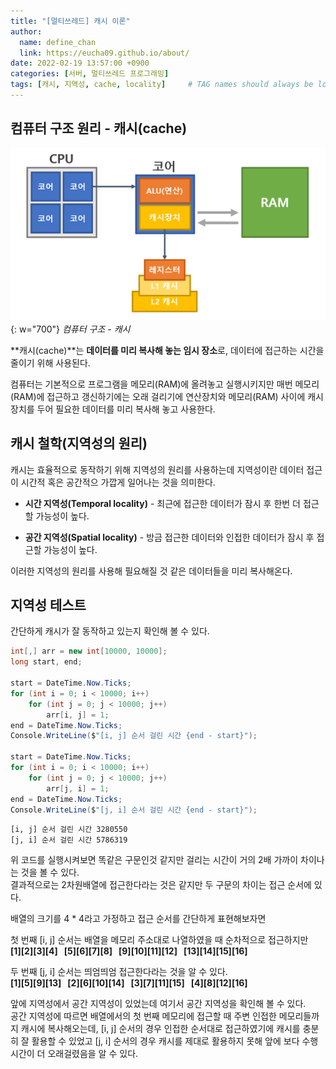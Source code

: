 ```yaml
---
title: "[멀티쓰레드] 캐시 이론"
author:
  name: define_chan
  link: https://eucha09.github.io/about/
date: 2022-02-19 13:57:00 +0900
categories: [서버, 멀티쓰레드 프로그래밍]
tags: [캐시, 지역성, cache, locality]     # TAG names should always be lowercase
---
```


## **컴퓨터 구조 원리 - 캐시(cache)**

![캐시](/assets/img/posts/server/캐시.png){: w="700"}
_컴퓨터 구조 - 캐시_

**캐시(cache)**는 **데이터를 미리 복사해 놓는 임시 장소**로, 데이터에 접근하는 시간을 줄이기 위해 사용된다.   

컴퓨터는 기본적으로 프로그램을 메모리(RAM)에 올려놓고 실행시키지만 매번 메모리(RAM)에 접근하고 갱신하기에는 오래 걸리기에 연산장치와 메모리(RAM) 사이에 캐시장치를 두어 필요한 데이터를 미리 복사해 놓고 사용한다.

## **캐시 철학(지역성의 원리)**

캐시는 효율적으로 동작하기 위해 지역성의 원리를 사용하는데 지역성이란 데이터 접근이 시간적 혹은 공간적으 가깝게 일어나는 것을 의미한다.

* **시간 지역성(Temporal locality)** - 최근에 접근한 데이터가 잠시 후 한번 더 접근할 가능성이 높다.

* **공간 지역성(Spatial locality)** - 방금 접근한 데이터와 인접한 데이터가 잠시 후 접근할 가능성이 높다.

이러한 지역성의 원리를 사용해 필요해질 것 같은 데이터들을 미리 복사해온다.

## **지역성 테스트**

간단하게 캐시가 잘 동작하고 있는지 확인해 볼 수 있다.

```c#
int[,] arr = new int[10000, 10000];
long start, end;

start = DateTime.Now.Ticks;
for (int i = 0; i < 10000; i++)
    for (int j = 0; j < 10000; j++)
        arr[i, j] = 1;
end = DateTime.Now.Ticks;
Console.WriteLine($"[i, j] 순서 걸린 시간 {end - start}");

start = DateTime.Now.Ticks;
for (int i = 0; i < 10000; i++)
    for (int j = 0; j < 10000; j++)
        arr[j, i] = 1;
end = DateTime.Now.Ticks;
Console.WriteLine($"[j, i] 순서 걸린 시간 {end - start}");
```
```console
[i, j] 순서 걸린 시간 3280550
[j, i] 순서 걸린 시간 5786319
```

위 코드를 실행시켜보면 똑같은 구문인것 같지만 걸리는 시간이 거의 2배 가까이 차이나는 것을 볼 수 있다.   
결과적으로는 2차원배열에 접근한다라는 것은 같지만 두 구문의 차이는 접근 순서에 있다.

배열의 크기를 4 * 4라고 가정하고 접근 순서를 간단하게 표현해보자면   

첫 번째 [i, j] 순서는 배열을 메모리 주소대로 나열하였을 때 순차적으로 접근하지만   
**[1][2][3][4]&nbsp;&nbsp;&nbsp;[5][6][7][8]&nbsp;&nbsp;&nbsp;[9][10][11][12]&nbsp;&nbsp;&nbsp;[13][14][15][16]**

두 번째 [j, i] 순서는 띄엄띄엄 접근한다라는 것을 알 수 있다.   
**[1][5][9][13]&nbsp;&nbsp;&nbsp;[2][6][10][14]&nbsp;&nbsp;&nbsp;[3][7][11][15]&nbsp;&nbsp;&nbsp;[4][8][12][16]**

앞에 지역성에서 공간 지역성이 있었는데 여기서 공간 지역성을 확인해 볼 수 있다.   
공간 지역성에 따르면 배열에서의 첫 번째 메모리에 접근할 때 주변 인접한 메모리들까지 캐시에 복사해오는데, [i, j] 순서의 경우 인접한 순서대로 접근하였기에 캐시를 충분히 잘 활용할 수 있었고 [j, i] 순서의 경우 캐시를 제대로 활용하지 못해 앞에 보다 수행시간이 더 오래걸렸음을 알 수 있다.
